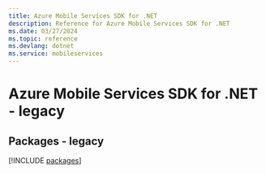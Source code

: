 ```yaml
---
title: Azure Mobile Services SDK for .NET
description: Reference for Azure Mobile Services SDK for .NET
ms.date: 03/27/2024
ms.topic: reference
ms.devlang: dotnet
ms.service: mobileservices
---
```

# Azure Mobile Services SDK for .NET - legacy
## Packages - legacy
[!INCLUDE [packages](mobile-services-index.md)]